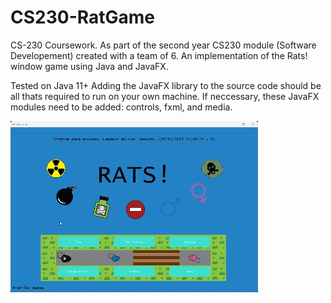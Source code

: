 # CS230-RatGame
CS-230 Coursework. As part of the second year CS230 module (Software Developement) created with a team of 6.
An implementation of the Rats! window game using Java and JavaFX.

Tested on Java 11+
Adding the JavaFX library to the source code should be all thats required to run on your own machine.
If neccessary, these JavaFX modules need to be added: controls, fxml, and media.

![](https://github.com/Benasm123/CS230-RatGame/blob/main/game.gif)
